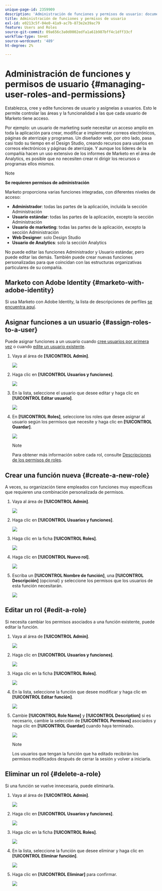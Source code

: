 ```yaml
---
unique-page-id: 2359909
description: 'Administración de funciones y permisos de usuario: documentos de Marketo, documentación del producto'
title: Administración de funciones y permisos de usuario
exl-id: e0213c5f-04e0-41a9-ac7b-873e2e39ac79
feature: Users and Roles
source-git-commit: 09a656c3a0d0002edfa1a61b987bff4c1dff33cf
workflow-type: tm+mt
source-wordcount: '489'
ht-degree: 2%

---
```


# Administración de funciones y permisos de usuario {#managing-user-roles-and-permissions}

Establezca, cree y edite funciones de usuario y asígnelas a usuarios. Esto le permite controlar las áreas y la funcionalidad a las que cada usuario de Marketo tiene acceso.

Por ejemplo: un usuario de marketing suele necesitar un acceso amplio en toda la aplicación para crear, modificar e implementar correos electrónicos, páginas de aterrizaje y programas. Un diseñador web, por otro lado, pasa casi todo su tiempo en el Design Studio, creando recursos para usarlos en correos electrónicos y páginas de aterrizaje. Y aunque los líderes de la compañía hacen un uso extensivo de los informes de Marketo en el área de Analytics, es posible que no necesiten crear ni dirigir los recursos o programas ellos mismos.

>[!NOTE]
>
>**Se requieren permisos de administración**

Marketo proporciona varias funciones integradas, con diferentes niveles de acceso:

* **Administrador**: todas las partes de la aplicación, incluida la sección Administración
* **Usuario estándar**: todas las partes de la aplicación, excepto la sección Administración
* **Usuario de marketing**: todas las partes de la aplicación, excepto la sección Administración
* **Web Designer**: solo Design Studio
* **Usuario de Analytics**: solo la sección Analytics

No puede editar las funciones Administrador y Usuario estándar, pero puede editar las demás. También puede crear nuevas funciones personalizadas para que coincidan con las estructuras organizativas particulares de su compañía.

## Marketo con Adobe Identity {#marketo-with-adobe-identity}

Si usa Marketo con Adobe Identity, la lista de descripciones de perfiles [se encuentra aquí](/help/marketo/product-docs/administration/marketo-with-adobe-identity/adobe-identity-management-overview.md#profile-levels).

## Asignar funciones a un usuario {#assign-roles-to-a-user}

Puede asignar funciones a un usuario cuando [cree usuarios por primera vez](/help/marketo/product-docs/administration/users-and-roles/create-delete-edit-and-change-a-user-role.md) o cuando [edite un usuario existente](/help/marketo/product-docs/administration/users-and-roles/managing-marketo-users.md).

1. Vaya al área de **[!UICONTROL Admin]**.

   ![](assets/managing-user-roles-and-permissions-1.png)

1. Haga clic en **[!UICONTROL Usuarios y funciones]**.

   ![](assets/managing-user-roles-and-permissions-2.png)

1. En la lista, seleccione el usuario que desee editar y haga clic en **[!UICONTROL Editar usuario]**.

   ![](assets/managing-user-roles-and-permissions-3.png)

1. En **[!UICONTROL Roles]**, seleccione los roles que desee asignar al usuario según los permisos que necesite y haga clic en **[!UICONTROL Guardar]**.

   ![](assets/managing-user-roles-and-permissions-4.png)

   >[!NOTE]
   >
   >Para obtener más información sobre cada rol, consulte [Descripciones de los permisos de roles](/help/marketo/product-docs/administration/users-and-roles/descriptions-of-role-permissions.md).

## Crear una función nueva {#create-a-new-role}

A veces, su organización tiene empleados con funciones muy específicas que requieren una combinación personalizada de permisos.

1. Vaya al área de **[!UICONTROL Admin]**.

   ![](assets/managing-user-roles-and-permissions-5.png)

1. Haga clic en **[!UICONTROL Usuarios y funciones]**.

   ![](assets/managing-user-roles-and-permissions-6.png)

1. Haga clic en la ficha **[!UICONTROL Roles]**.

   ![](assets/managing-user-roles-and-permissions-7.png)

1. Haga clic en **[!UICONTROL Nuevo rol]**.

   ![](assets/managing-user-roles-and-permissions-8.png)

1. Escriba un **[!UICONTROL Nombre de función]**, una **[!UICONTROL Descripción]** (opcional) y seleccione los permisos que los usuarios de esta función necesitarán.

   ![](assets/managing-user-roles-and-permissions-9.png)

## Editar un rol {#edit-a-role}

Si necesita cambiar los permisos asociados a una función existente, puede editar la función.

1. Vaya al área de **[!UICONTROL Admin]**.

   ![](assets/managing-user-roles-and-permissions-10.png)

1. Haga clic en **[!UICONTROL Usuarios y funciones]**.

   ![](assets/managing-user-roles-and-permissions-11.png)

1. Haga clic en la ficha **[!UICONTROL Roles]**.

   ![](assets/managing-user-roles-and-permissions-12.png)

1. En la lista, seleccione la función que desee modificar y haga clic en **[!UICONTROL Editar función]**.

   ![](assets/managing-user-roles-and-permissions-13.png)

1. Cambie **[!UICONTROL Role Name]** y **[!UICONTROL Description]** si es necesario, cambie la selección de **[!UICONTROL Permisos]** asociados y haga clic en **[!UICONTROL Guardar]** cuando haya terminado.

   ![](assets/managing-user-roles-and-permissions-14.png)

   >[!NOTE]
   >
   >Los usuarios que tengan la función que ha editado recibirán los permisos modificados después de cerrar la sesión y volver a iniciarla.

## Eliminar un rol {#delete-a-role}

Si una función se vuelve innecesaria, puede eliminarla.

1. Vaya al área de **[!UICONTROL Admin]**.

   ![](assets/managing-user-roles-and-permissions-15.png)

1. Haga clic en **[!UICONTROL Usuarios y funciones]**.

   ![](assets/managing-user-roles-and-permissions-16.png)

1. Haga clic en la ficha **[!UICONTROL Roles]**.

   ![](assets/managing-user-roles-and-permissions-17.png)

1. En la lista, seleccione la función que desee eliminar y haga clic en **[!UICONTROL Eliminar función]**.

   ![](assets/managing-user-roles-and-permissions-18.png)

1. Haga clic en **[!UICONTROL Eliminar]** para confirmar.

   ![](assets/managing-user-roles-and-permissions-19.png)
